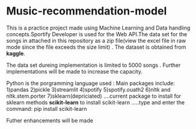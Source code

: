 # Music-recommendation-model

This is a practice project made using Machine Learning and Data handling concepts.Sportify Developer is used for the Web API.The data set for the songs in attached in this repository as a zip file(view the excel file in raw mode since the file exceeds the size limit) . The dataset is obtained from **kaggle**.

The data set dureing implementation is limited to 5000 songs . Further implementations will be made to increase the capacity.

Python is the porgramming language used : Main packages include:
1)pandas
2)pickle
3)streamlit
4)spotify
5)spotify.ouath2
6)nltk and nltk.stem.porter
7)sklearn(depriciated) ....current package to install for sklearn methods **scikit-learn**
to install scikit-learn .....type and enter the command: pip install scikit-learn

Futher enhancements will be made 
